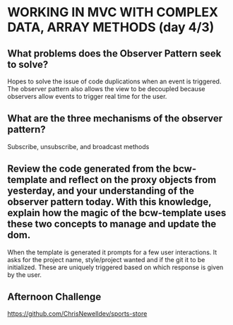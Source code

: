 # WORKING IN MVC WITH COMPLEX DATA, ARRAY METHODS (day 4/3)


## What problems does the Observer Pattern seek to solve?
Hopes to solve the issue of code duplications when an event is triggered. The observer pattern also allows the view to be decoupled because observers allow events to trigger real time for the user.

## What are the three mechanisms of the observer pattern?
Subscribe, unsubscribe, and broadcast methods

## Review the code generated from the bcw-template and reflect on the proxy objects from yesterday, and your understanding of the observer pattern today. With this knowledge, explain how the magic of the bcw-template uses these two concepts to manage and update the dom.
When the template is generated it prompts for a few user interactions. It asks for the project name, style/project wanted and if the git it to be initialized. These are uniquely triggered based on which response is given by the user.

## Afternoon Challenge
https://github.com/ChrisNewelldev/sports-store